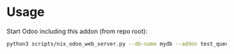# Usage

Start Odoo including this addon (from repo root):

```bash
python3 scripts/nix_odoo_web_server.py --db-name mydb --addon test_queue_job
```
